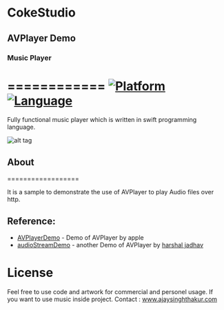 # CokeStudio
## AVPlayer Demo
### Music Player
============
[![Platform](http://img.shields.io/badge/platform-ios-blue.svg?style=flat
)](https://developer.apple.com/iphone/index.action)
[![Language](http://img.shields.io/badge/language-swift-brightgreen.svg?style=flat
)](https://developer.apple.com/swift)
============================
Fully functional music player which is written in swift programming language. 

 ![alt tag](https://github.com/ajaysinghthakur/CokeStudio/blob/master/Pfn1ax4EeX8hW.gif)


## About
==================

It is a sample to demonstrate the use of AVPlayer to play Audio files over http.

## Reference:
* [AVPlayerDemo](https://developer.apple.com/library/content/samplecode/AVPlayerDemo/Introduction/Intro.html#//apple_ref/doc/uid/DTS40010101)  - Demo of AVPlayer by apple
* [audioStreamDemo](https://github.com/harshalrj25/audioStreamDemo) - another Demo of AVPlayer by [harshal jadhav](https://github.com/harshalrj25)

License
==================
Feel free to use code and artwork for commercial and personel usage.  If you want to use music inside project. Contact : www.ajaysinghthakur.com

